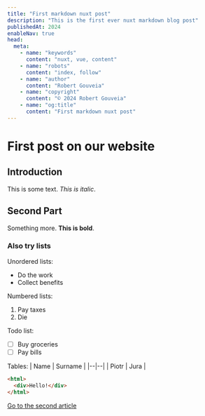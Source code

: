 ```yaml
---
title: "First markdown nuxt post"
description: "This is the first ever nuxt markdown blog post"
publishedAt: 2024
enableNav: true
head:
  meta:
    - name: "keywords"
      content: "nuxt, vue, content"
    - name: "robots"
      content: "index, follow"
    - name: "author"
      content: "Robert Gouveia"
    - name: "copyright"
      content: "© 2024 Robert Gouveia"
    - name: "og:title"
      content: "First markdown nuxt post"
---
```


# First post on our website

## Introduction

This is some text. _This is italic_.

## Second Part

Something more. **This is bold**.

### Also try lists

Unordered lists:

- Do the work
- Collect benefits

Numbered lists:

1.  Pay taxes
2.  Die

Todo list:

- [ ] Buy groceries
- [ ] Pay bills

Tables:
| Name | Surname |
|--|--|
| Piotr | Jura |

```html
<html>
  <div>Hello!</div>
</html>
```

[Go to the second article](/posts/2024/vue-introduction)
